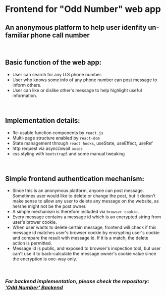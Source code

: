 # Frontend for "Odd Number" web app
## An anonymous platform to help user idenfity un-familiar phone call number
<br/>

## **Basic function of the web app:**
- User can search for any U.S phone number.
- User who knows some info of any phone number can post message to inform others.
- User can like or dislike other's message to help highlight useful information.
<br/>

## **Implementation details:**
- Re-usable function components by `react.js`
- Multi-page structure enabled by `react-dom`
- State management through `react hooks`, useState, useEffect, useRef
- http request via async/await `axios`
- css styling with `bootstrap5` and some manual tweaking
<br/>

## **Simple frontend authentication mechanism:**
- Since this is an anonymous platform, anyone can post message. Sometimes user would like to delete or change the post, but it doesn't make sense to allow any user to delete any message on the website, as he/she might not be the post owner.
- A simple mechanism is therefore included via `browser cookie`.
- Every message contains a message id which is an encrypted string from user's brower cookie.
- When user wants to delete certain message, frontend will check if this message id matches user's browser cookie by encrypting user's cookie and compare the result with message id. If it is a match, the delete action is permitted.
- Message id is public, and exposed to browser's inspection tool, but user can't use it to back-calculate the message owner's cookie value since the encryption is one-way only.
<br/>

### _For backend implementation, please check the repository: ['Odd Number' Backend](https://github.com/RupertDeng/odd-number.backend)_

